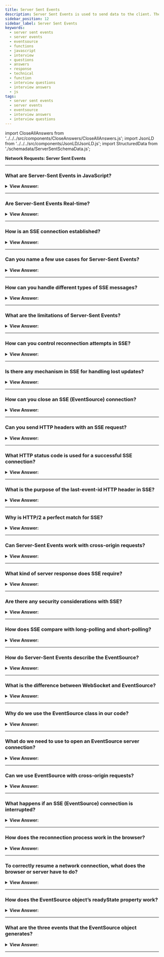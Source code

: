 ```yaml
---
title: Server Sent Events
description: Server Sent Events is used to send data to the client. The Server-Sent Events specification describes the built-in class EventSource. - Interview Questions
sidebar_position: 12
sidebar_label: Server Sent Events
keywords:
  - server sent events
  - server events
  - eventsource
  - functions
  - javascript
  - interview
  - questions
  - answers
  - response
  - technical
  - function
  - interview questions
  - interview answers
  - js
tags:
  - server sent events
  - server events
  - eventsource
  - interview answers
  - interview questions
---
```


import CloseAllAnswers from '../../../src/components/CloseAnswers/CloseAllAnswers.js';
import JsonLD from '../../../src/components/JsonLD/JsonLD.js';
import StructuredData from './schemadata/ServerSentSchemaData.js';

<JsonLD data={StructuredData} />

<head>
  <title>Server Sent Events | HelloJavaScript.Info</title>
</head>

**Network Requests: Server Sent Events**

<CloseAllAnswers />

---

### What are Server-Sent Events in JavaScript?

<details>
  <summary><strong>View Answer:</strong></summary>
  <div>
  <div><strong>Interview Response:</strong> Server-Sent Events (SSE) in JavaScript are a standard that allows a web server to push real-time updates to the client through a persistent HTTP connection, using the EventSource API.
  </div>
  </div>
</details>

---

### Are Server-Sent Events Real-time?

<details>
  <summary><strong>View Answer:</strong></summary>
  <div>
  <div><strong>Interview Response:</strong> Yes, Server-Sent Events are designed for real-time data transmission from the server to the client, with automatic reconnection features.
  </div>
  </div>
</details>

---

### How is an SSE connection established?

<details>
  <summary><strong>View Answer:</strong></summary>
  <div>
  <div><strong>Interview Response:</strong> An SSE connection is established by creating a new EventSource object in JavaScript, which opens a persistent HTTP connection to the server at the specified URL, ready to receive events.
  </div><br />
  <div><strong className="codeExample">Code Example:</strong><br /><br />

  <div></div>

Here's an example using JavaScript (Node.js) and Express.js for the server side and JavaScript for the client side. Server-Sent Events (SSE) allows a server to push updates to a client whenever they are available.

**On the server side:**

```javascript
const express = require('express');
const app = express();

app.get('/events', (req, res) => {
  res.setHeader('Content-Type', 'text/event-stream');
  res.setHeader('Cache-Control', 'no-cache');
  res.setHeader('Connection', 'keep-alive');
  res.flushHeaders();

  // Here you could actually decide on the logic of what updates you send to the client
  // and when you send them. Below is just an example of sending the current time every second.
  setInterval(() => {
    const timeNow = new Date().toISOString();
    res.write(`data: ${timeNow}\n\n`);  // "\n\n" is necessary to distinguish between different messages
  }, 1000);

  req.on('close', () => {
    console.log('Connection closed');
  });
});

app.listen(3000, () => {
  console.log('Server listening on port 3000');
});
```

**On the client side:**

```javascript
let source = new EventSource('http://localhost:3000/events');

source.addEventListener('message', (event) => {
  console.log(event.data);
});

source.addEventListener('open', () => {
  console.log('Connection was opened');
});

source.addEventListener('error', (event) => {
  if (event.readyState === EventSource.CLOSED) {
    console.log('Connection was closed');
  } else {
    console.log('An error has occurred');
  }
});
```

This example code opens an SSE connection to the server at '<http://localhost:3000/events>'. The server will send a message with the current date and time every second, and the client will log these messages to the console.

---

:::note
Please note that this is just an illustrative example, in a real-world scenario, you would want to consider various factors such as error handling, controlling intervals, and handling user-specific data. Also, consider that you need to handle potential issues like reconnections on the client-side or handle the number of connections on the server-side.
:::

  </div>
  </div>
</details>

---

### Can you name a few use cases for Server-Sent Events?

<details>
  <summary><strong>View Answer:</strong></summary>
  <div>
  <div><strong>Interview Response:</strong> SSE is suitable for real-time updates like live news headlines, stock prices, live sports scores, online multiplayer games, social media feeds, or system monitoring dashboards.
  </div>
  </div>
</details>

---

### How can you handle different types of SSE messages?

<details>
  <summary><strong>View Answer:</strong></summary>
  <div>
  <div><strong>Interview Response:</strong> You can handle different types of SSE messages by specifying the event type in the server response. In the client, use `addEventListener(eventType, handler)` to handle these custom event types.
  </div><br />
  <div><strong className="codeExample">Code Example:</strong><br /><br />

  <div></div>

Here's an example of handling different types of SSE messages:

On the server side, you might send events like this:

```bash
data: This is a message
event: messageType1
data: This is a message for type1

data: This is another message
event: messageType2
data: This is a message for type2
```

Then, on the client side, you can handle these different messages like this:

```javascript
let eventSource = new EventSource("https://yourserver.com/events");

eventSource.addEventListener("messageType1", function(event) {
  console.log("Message Type 1 received", event.data);
});

eventSource.addEventListener("messageType2", function(event) {
  console.log("Message Type 2 received", event.data);
});

eventSource.onerror = function(event) {
  console.error("Error occurred", event);
};
```

In this example, two different types of events (`messageType1` and `messageType2`) are handled separately, logging different messages to the console. The `onerror` event is also handled.

  </div>
  </div>
</details>

---

### What are the limitations of Server-Sent Events?

<details>
  <summary><strong>View Answer:</strong></summary>
  <div>
  <div><strong>Interview Response:</strong> SSE (Server-Sent Events) limitations include lack of support in Internet Explorer, unidirectional communication (server to client), a maximum limit on open connections, and potential higher overhead compared to WebSockets.
  </div>
  </div>
</details>

---

### How can you control reconnection attempts in SSE?

<details>
  <summary><strong>View Answer:</strong></summary>
  <div>
  <div><strong>Interview Response:</strong> The server can control reconnection attempts in SSE by sending a "retry" field with the number of milliseconds to wait before the next reconnection attempt after a disconnect.
  </div><br />
  <div><strong className="codeExample">Code Example:</strong><br /><br />

  <div></div>

Here's a server-side example in Node.js using the `http` module:

```javascript
const http = require('http');

http.createServer(function(req, res) {
  res.setHeader('Content-Type', 'text/event-stream');
  res.setHeader('Cache-Control', 'no-cache');
  res.setHeader('Connection', 'keep-alive');
  res.write('retry: 10000\n'); // Set reconnection time to 10 seconds
  res.write('data: This is a message\n\n');
}).listen(8000);
```

In this example, the server is set up to push Server-Sent Events to the client. It sets a reconnection attempt time by sending 'retry: 10000' which tells the client to wait 10 seconds before attempting to reconnect if the connection is lost. It also sends a message 'data: This is a message' to the client.

  </div>
  </div>
</details>

---

### Is there any mechanism in SSE for handling lost updates?

<details>
  <summary><strong>View Answer:</strong></summary>
  <div>
  <div><strong>Interview Response:</strong> Yes, servers can send an ID with each update. If the connection drops, the browser includes the last ID when reconnecting, allowing the server to resend any missed updates.</div><br />
  <div><strong>Technical Details:</strong> In Server-Sent Events (SSE), the browser automatically reconnects to the server when the connection is lost, and the server can identify where to restart the event stream. This is done through the `id` field in the event data. If the connection drops, the browser includes a header `Last-Event-ID` in the next request, which the server can use to resend missed events.</div><br />
  <div><strong className="codeExample">Code Example:</strong> Code is being updated!<br /><br />

  <div></div>

**On the server side (using Node.js and Express.js):**

```javascript
const express = require('express');
const app = express();

let eventId = 0;

app.get('/events', (req, res) => {
  res.setHeader('Content-Type', 'text/event-stream');
  res.setHeader('Cache-Control', 'no-cache');
  res.setHeader('Connection', 'keep-alive');
  res.flushHeaders();

  const interval = setInterval(() => {
    const timeNow = new Date().toISOString();
    res.write(`id: ${eventId}\ndata: ${timeNow}\n\n`);
    eventId++;
  }, 1000);

  req.on('close', () => {
    clearInterval(interval);
    console.log('Connection closed');
  });
});

app.listen(3000, () => {
  console.log('Server listening on port 3000');
});
```

**On the client side:**

```javascript
let source = new EventSource('http://localhost:3000/events');

source.onmessage = (event) => {
  console.log(`ID: ${event.lastEventId}, Data: ${event.data}`);
};

source.onerror = (event) => {
  console.log('An error has occurred');
};
```

In this example, the server sends an event every second with an increasing ID and the current date and time. If the connection drops, the browser reconnects and includes the header `Last-Event-ID` with the ID of the last received event. In a real-world scenario, the server would use this ID to decide where to restart the event stream.

---

:::note
However, do note that in this example the server isn't actually handling lost updates, it's just sending messages with increasing IDs. You would need to implement your own logic to handle lost updates based on your application's requirements.
:::

  </div>
  </div>
</details>

---

### How can you close an SSE (EventSource) connection?

<details>
  <summary><strong>View Answer:</strong></summary>
  <div>
  <div><strong>Interview Response:</strong> You can close an SSE connection on the client side by calling the `close()` method on the EventSource object, effectively terminating the connection to the server.</div><br />
  <div><strong className="codeExample">Code Example:</strong><br /><br />

  <div></div>

```javascript
let source = new EventSource('http://localhost:3000/events');

source.onmessage = (event) => {
  console.log(`Data: ${event.data}`);
};

// Some condition or user action that prompts you to close the connection
if (someCondition) {
  source.close();
}
```

In this example, once `source.close()` is called, the browser will not attempt to reconnect to the server. If you want to start receiving events again, you will need to create a new `EventSource` instance.

On the server side, it's important to note that an SSE connection is basically a long-running HTTP connection. So, if you want to close it from the server side, you would do so by ending the HTTP response. This could look like the following:

```javascript
app.get('/events', (req, res) => {
  res.setHeader('Content-Type', 'text/event-stream');
  res.setHeader('Cache-Control', 'no-cache');
  res.setHeader('Connection', 'keep-alive');
  res.flushHeaders();

  const interval = setInterval(() => {
    const timeNow = new Date().toISOString();
    res.write(`data: ${timeNow}\n\n`);
  }, 1000);

  req.on('close', () => {
    clearInterval(interval);
    console.log('Connection closed by the client');
  });

  // Some condition or event that prompts you to close the connection
  if (someCondition) {
    clearInterval(interval);
    res.end();
    console.log('Connection closed by the server');
  }
});
```

Remember, you need to properly handle events and clear any intervals or timeouts that are associated with the connection to avoid memory leaks when the connection is closed.

  </div>
  </div>
</details>

---

### Can you send HTTP headers with an SSE request?

<details>
  <summary><strong>View Answer:</strong></summary>
  <div>
  <div><strong>Interview Response:</strong> Yes, but only with a polyfill, as native EventSource API does not support it. This is one limitation of SSE. Workarounds may involve server-side handling or using libraries.
  </div>
  </div>
</details>

---

### What HTTP status code is used for a successful SSE connection?

<details>
  <summary><strong>View Answer:</strong></summary>
  <div>
  <div><strong>Interview Response:</strong> The HTTP status code used for a successful SSE connection is 200 OK, along with the "Content-Type" header set to "text/event-stream" to indicate a valid SSE connection.
  </div>
  </div>
</details>

---

### What is the purpose of the last-event-id HTTP header in SSE?

<details>
  <summary><strong>View Answer:</strong></summary>
  <div>
  <div><strong>Interview Response:</strong> The `Last-Event-ID` HTTP header in SSE allows the server to resend missed events after a connection loss, by specifying the ID of the last successfully received event from the client's perspective.
  </div>
  </div>
</details>

---

### Why is HTTP/2 a perfect match for SSE?

<details>
  <summary><strong>View Answer:</strong></summary>
  <div>
  <div><strong>Interview Response:</strong> HTTP/2 is ideal for SSE because it supports multiplexing, allowing multiple messages to be sent concurrently on the same connection, improving performance and resource usage for real-time updates.
  </div>
  </div>
</details>

---

### Can Server-Sent Events work with cross-origin requests?

<details>
  <summary><strong>View Answer:</strong></summary>
  <div>
  <div><strong>Interview Response:</strong> Yes, Server-Sent Events can work with cross-origin requests by implementing Cross-Origin Resource Sharing (CORS) and setting the appropriate server headers for allowing the cross-origin request.
  </div>
  </div>
</details>

---

### What kind of server response does SSE require?

<details>
  <summary><strong>View Answer:</strong></summary>
  <div>
  <div><strong>Interview Response:</strong> SSE requires a server response with HTTP status code 200, "Content-Type" header set to "text/event-stream", and messages formatted according to the SSE specification (fields like "data", "id", "event").
  </div><br />
  </div>
</details>

---

### Are there any security considerations with SSE?

<details>
  <summary><strong>View Answer:</strong></summary>
  <div>
  <div><strong>Interview Response:</strong> Like any API, you must consider Cross-Origin Resource Sharing (CORS) issues, Cross-Site Scripting (XSS) prevention, and secure transmission using HTTPS.
  </div><br />
  </div>
</details>

---

### How does SSE compare with long-polling and short-polling?

<details>
  <summary><strong>View Answer:</strong></summary>
  <div>
  <div><strong>Interview Response:</strong> SSE maintains a single, long-lived connection and is more efficient compared to long-polling and short-polling which involve repeated requests.
  </div>
  </div>
</details>

---

### How do Server-Sent Events describe the EventSource?

<details>
  <summary><strong>View Answer:</strong></summary>
  <div>
  <div><strong>Interview Response:</strong> The Server-Sent Event specification describes EventSource as a web API interface for handling SSE connections, allowing servers to send events to the client over HTTP. Like WebSocket, the connection is persistent, but several significant differences are apparent.
    </div>
  </div>
</details>

---

### What is the difference between WebSocket and EventSource?

<details>
  <summary><strong>View Answer:</strong></summary>
  <div>
  <div><strong>Interview Response:</strong> WebSockets provide full-duplex communication, meaning data can be sent both ways simultaneously, while Server-Sent Events (EventSource) are simple, with data only sent from server to client. Both offer real-time communication.
    </div><br/>
  <div><strong>Interview Response:</strong> EventSource is like WebSocket; they both behave similarly. However, there are some differences between the two. WebSocket is bi-directional, and EventSource is uni-directional, where only the server sends data. Unlike WebSocket, EventSource is limited to text data and cannot process binary data by default. Another difference comes in the form of their protocol. WebSocket has its dedicated protocol, and EventSource relies on the HTTP protocol application layer. EventSource is a less-powerful way of communicating with the server than WebSocket, but that should not be considered a disadvantage.
    </div>
  </div>
</details>

---

### Why do we use the EventSource class in our code?

<details>
  <summary><strong>View Answer:</strong></summary>
  <div>
  <div><strong>Interview Response:</strong> We use `EventSource` to receive real-time updates from a server via a persistent, unidirectional HTTP connection, enhancing user experience without manual refreshes.
    </div><br/>
  <div><strong>Technical Response:</strong> The main reason: is simplicity. In many applications, the power of WebSocket is a little bit too much. When you need to receive a stream of data from the server: chat messages, market prices, or whatever. That is why EventSource is useful. Also, it supports auto-reconnect, something we need to implement manually with WebSocket. Besides, it is a plain old HTTP, not a new protocol.
    </div>
  </div>
</details>

---

### What do we need to use to open an EventSource server connection?

<details>
  <summary><strong>View Answer:</strong></summary>
  <div>
  <div><strong>Interview Response:</strong> To open an EventSource server connection, instantiate the `EventSource` object and pass the URL of the server-side script to its constructor.
    </div><br />
  <div><strong>Technical Response:</strong> To start receiving messages, we need to create a new EventSource(URL). The browser connects to the URL and keeps the connection open, waiting for events. The server should respond with status 200 and the header Content-Type: text/event-stream, then keep the connection and write messages into it in the unique format. In practice, complex messages usually transmit JSON-encoded data. Line-breaks typically encode as \n, so multiline data: messages are not necessary.
    </div>><br />
  <div><strong className="codeExample">Code Example:</strong><br /><br />

  <div></div>

```javascript
let source = new EventSource('http://localhost:3000/events');

source.onopen = (event) => {
  console.log('Connection to server opened');
};

source.onmessage = (event) => {
  console.log('Message received from server:', event.data);
};

source.onerror = (event) => {
  console.log('Error occurred');
};
```

In this code, a new `EventSource` is created with the URL of the server sending the events. The `onopen`, `onmessage`, and `onerror` event handlers are used to handle the connection opening, receiving a message, and handling errors, respectively.

  </div>
  </div>
</details>

---

### Can we use EventSource with cross-origin requests?

<details>
  <summary><strong>View Answer:</strong></summary>
  <div>
  <div><strong>Interview Response:</strong> Yes, EventSource can be used with cross-origin requests by implementing CORS (Cross-Origin Resource Sharing) and setting appropriate server headers.
    </div><br />
  <div><strong>Technical Response:</strong> Yes, EventSource supports cross-origin requests, like fetch and other networking methods. We can use whatever URL we like. After receiving the Origin header, the remote server must respond with "Access-Control-Allow-Origin". We must enable the withCredentials option to pass credentials.
    </div><br />
  <div><strong className="codeExample">Here's an example of how you might do this.</strong><br /><br />

  <div></div>

On the server-side, you'll need to include the appropriate CORS headers. If you're using Express.js, you might do something like this:

```javascript
const express = require('express');
const cors = require('cors');
const app = express();

app.use(cors());

app.get('/events', (req, res) => {
  res.setHeader('Content-Type', 'text/event-stream');
  res.setHeader('Cache-Control', 'no-cache');
  res.setHeader('Connection', 'keep-alive');
  res.flushHeaders();

  setInterval(() => {
    const message = `data: The server time is: ${new Date().toLocaleTimeString()}\n\n`;
    res.write(message);
  }, 1000);
});

app.listen(3000, () => {
  console.log('Server is running on port 3000');
});
```

And on the client side, you would open an `EventSource` connection as usual:

```javascript
let source = new EventSource('https://another-site.com/events', {
  withCredentials: true, // setting credentials to true
});

source.onmessage = (event) => {
  console.log(event.data);
};

source.onerror = (event) => {
  console.log('Error:', event);
};
```

In this example, the server is configured to allow CORS, and the client is able to connect to the server and receive server-sent events, even if it's hosted on a different origin. Please replace `'http://localhost:3000/events'` with your actual server URL.

  </div>
  </div>
</details>

---

### What happens if an SSE (EventSource) connection is interrupted?

<details>
  <summary><strong>View Answer:</strong></summary>
  <div>
  <div><strong>Interview Response:</strong> EventSource automatically attempts to reconnect to the server when a connection is lost, following a brief pause, usually about 3 seconds, unless a different delay is specified by the server.
    </div><br />
  <div><strong>Technical Response:</strong> Upon creation, a new EventSource connects to the server, and if the connection gets broken, it simply reconnects. That is very convenient, as we do not have to care about it. There is a slight delay between reconnections, usually a few seconds, and the server can provide the appropriate delay (milliseconds). The retry message may transmit with other data or stand-alone messages.
    </div><br />
  <div><strong className="codeExample">Standalone Message:</strong><br /><br />

  <div></div>

```html
retry: 15000
data: Hello, I set the reconnection delay to 15 seconds
```

In a real-world scenario, you might want to implement backoff strategies (like exponential backoff) for reconnection attempts to handle temporary server unavailability.

You can view more about the exponential backoff JavaScript algorithm here. [How to implement an exponential backoff retry strategy in Javascript](https://advancedweb.hu/how-to-implement-an-exponential-backoff-retry-strategy-in-javascript/).

  </div>
  </div>
</details>

---

### How does the reconnection process work in the browser?

<details>
  <summary><strong>View Answer:</strong></summary>
  <div>
  <div><strong>Interview Response:</strong> If the connection is lost, the browser waits for a reconnection time (default 3 seconds), then automatically attempts to reconnect to the EventSource URL, resuming the stream where it left off.
    </div><br />
  <div><strong>Technical Response:</strong> The browser should wait (default 3 seconds) before reconnecting. Or longer, e.g., if the browser knows (from OS) that there is no network connection existing at the time, it may wait until the connection appears and then retry. If the server wants the browser to stop reconnecting, it should respond with HTTP status 204. If the browser wants to close the connection, it should call eventSource.close(). Also, there is no reconnection if the response has an incorrect Content-Type or its HTTP status differs from 301, 307, 200, and 204. The "error" event gets emitted in such cases, and the browser does not reconnect.<br /><br />We should note that when a connection is finally closed, there is no way to “reopen” it. If we would like to connect again, create a new EventSource.
    </div><br />
  <div><strong className="codeExample">Code Example:</strong><br /><br />

  <div></div>

Server side (using Node.js and Express.js):

```javascript
const express = require('express');
const app = express();

app.get('/events', (req, res) => {
  res.setHeader('Content-Type', 'text/event-stream');
  res.flushHeaders();

  // Send a message every second
  const interval = setInterval(() => {
    const timeNow = new Date().toISOString();
    
    // Retry field sets the reconnection time to 3000 milliseconds
    res.write(`retry: 3000\ndata: ${timeNow}\n\n`);
  }, 1000);

  req.on('close', () => {
    clearInterval(interval);
  });
});

app.listen(3000);
```

Client side:

```javascript
let source = new EventSource('http://localhost:3000/events');

source.onmessage = (event) => {
  console.log(`Data: ${event.data}`);
};

source.onerror = (event) => {
  if (source.readyState === EventSource.CONNECTING) {
    console.log('Connection lost. Reconnecting...');
  } else {
    console.log('An error occurred');
  }
};
```

In this example, the server sends a message every second. If the connection is lost, the browser waits for the time specified in the `retry` field (3000 milliseconds in this case) before attempting to reconnect. The `onerror` handler on the client side logs the reconnection attempts.

  </div>
  </div>
</details>

---

### To correctly resume a network connection, what does the browser or server have to do?

<details>
  <summary><strong>View Answer:</strong></summary>
  <div>
  <div><strong>Interview Response:</strong> The server can send a special "id" field with each event. If a disconnection happens, the browser in the reconnection attempt sends a `Last-Event-ID` header with the last received id, resuming from there.
    </div><br />
  <div><strong>Technical Response:</strong> When a connection breaks due to network problems, either side cannot be sure which messages were received and which were not. To correctly resume the connection, each message should have an id field. When a message with id is received, the browser sets the property eventSource.lastEventId to its value. Upon reconnection, it sends the header Last-Event-ID with that id so that the server may re-send the messages. We should note that the id is appended below message data by the server to ensure that lastEventId is updated after the message is received.
    </div><br />
  <div><strong className="codeExample">Code Example:</strong><br /><br />

  <div></div>

```js
data: Message 1
id: 1

data: Message 2
id: 2

data: Message 3
data: of two lines
id: 3
```

  </div>
  </div>
</details>

---

### How does the EventSource object’s readyState property work?

<details>
  <summary><strong>View Answer:</strong></summary>
  <div>
  <div><strong>Interview Response:</strong> The readyState property reflects the connection status of the EventSource object: 0 for CONNECTING, 1 for OPEN, and 2 for CLOSED. It changes accordingly as the connection status changes. We can query this property to know the state of EventSource.
    </div><br />
  <div><strong className="codeExample">Code Example:</strong><br /><br />

  <div></div>

```js
EventSource.CONNECTING = 0; // connecting or reconnecting
EventSource.OPEN = 1; // connected
EventSource.CLOSED = 2; // connection closed
```

  </div>
  </div>
</details>

---

### What are the three events that the EventSource object generates?

<details>
  <summary><strong>View Answer:</strong></summary>
  <div>
  <div><strong>Interview Response:</strong> The EventSource object generates three events: "open" when a connection is established, "message" when a message is received, and "error" when an error occurs.
    </div><br />
  <div><strong>Technical Details:</strong> By default, the EventSource object generates three events, including the message, open, and error events. The message event denotes the receipt of a message, as event.data. The evident opening of the link is the open event, and the error event is a connection failure with the server issuing an HTTP 500 status. The server may specify another type of event with event: &#8249;event&#8250; at the event start. We should note that to handle custom events. We must use addEventListener, not the onmessage property.
    </div><br />
  <div><strong className="codeExample">Code Example:</strong><br /><br />

  <div></div>

Here's a simple example of using EventSource:

```javascript
let eventSource = new EventSource("https://yourserver.com/events");

eventSource.onopen = function(event) {
  console.log("Connection established");
};

eventSource.onmessage = function(event) {
  console.log("New message received", event.data);
};

eventSource.onerror = function(event) {
  console.error("Error occurred", event);
};
```

In this example, the `EventSource` object connects to the server located at "<https://example.com/events>". It also has handlers for the `onopen`, `onmessage`, and `onerror` events, which log information to the console.

  </div><br />
  <div><strong className="codeExample">Code Example:</strong> Custom Events using addEventListener()<br /><br />

  <div></div>

```js
eventSource.addEventListener('join', (event) => {
  console.log(`Joined ${event.data}`);
});

eventSource.addEventListener('message', (event) => {
  console.log(`Said: ${event.data}`);
});

eventSource.addEventListener('leave', (event) => {
  console.log(`Left ${event.data}`);
});
```

  </div>
  </div>
</details>

---
